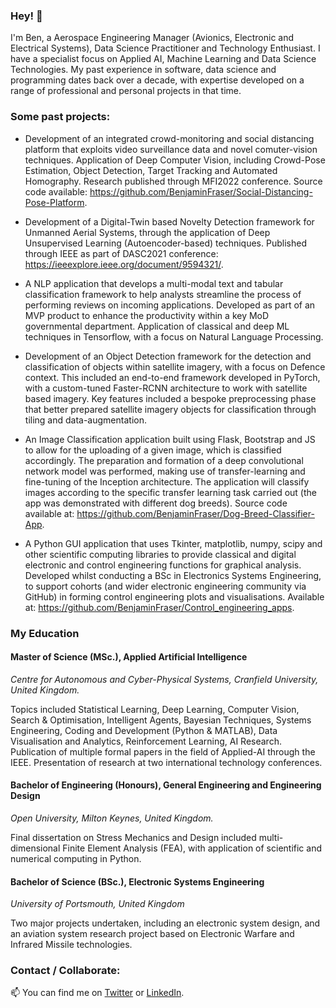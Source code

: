 ### Hey! 👋

I'm Ben, a Aerospace Engineering Manager (Avionics, Electronic and Electrical Systems), Data Science Practitioner and Technology Enthusiast. I have a specialist focus on Applied AI, Machine Learning and Data Science Technologies. My past experience in software, data science and programming dates back over a decade, with expertise developed on a range of professional and personal projects in that time.


### Some past projects:

- Development of an integrated crowd-monitoring and social distancing platform that exploits video surveillance data and novel comuter-vision techniques. Application of Deep Computer Vision, including Crowd-Pose Estimation, Object Detection, Target Tracking and Automated Homography. Research published through MFI2022 conference. Source code available: https://github.com/BenjaminFraser/Social-Distancing-Pose-Platform.

- Development of a Digital-Twin based Novelty Detection framework for Unmanned Aerial Systems, through the application of Deep Unsupervised Learning (Autoencoder-based) techniques. Published through IEEE as part of DASC2021 conference: https://ieeexplore.ieee.org/document/9594321/.

- A NLP application that develops a multi-modal text and tabular classification framework to help analysts streamline the process of performing reviews on incoming applications. Developed as part of an MVP product to enhance the productivity within a key MoD governmental department. Application of classical and deep ML techniques in Tensorflow, with a focus on Natural Language Processing.

- Development of an Object Detection framework for the detection and classification of objects within satellite imagery, with a focus on Defence context. This included an end-to-end framework developed in PyTorch, with a custom-tuned Faster-RCNN architecture to work with satellite based imagery. Key features included a bespoke preprocessing phase that better prepared satellite imagery objects for classification through tiling and data-augmentation.

- An Image Classification application built using Flask, Bootstrap and JS to allow for the uploading of a given image, which is classified accordingly. The preparation and formation of a deep convolutional network model was performed, making use of transfer-learning and fine-tuning of the Inception architecture. The application will classify images according to the specific transfer learning task carried out (the app was demonstrated with different dog breeds). Source code available at: https://github.com/BenjaminFraser/Dog-Breed-Classifier-App.

- A Python GUI application that uses Tkinter, matplotlib, numpy, scipy and other scientific computing libraries to provide classical and digital electronic and control engineering functions for graphical analysis. Developed whilst conducting a BSc in Electronics Systems Engineering, to support cohorts (and wider electronic engineering community via GitHub) in forming control engineering plots and visualisations. Available at: https://github.com/BenjaminFraser/Control_engineering_apps. 



### My Education

#### Master of Science (MSc.), Applied Artificial Intelligence

*Centre for Autonomous and Cyber-Physical Systems, Cranfield University, United Kingdom.*

Topics included Statistical Learning, Deep Learning, Computer Vision, Search & Optimisation, Intelligent Agents, Bayesian Techniques, Systems Engineering, Coding and Development (Python & MATLAB), Data Visualisation and Analytics, Reinforcement Learning, AI Research. Publication of multiple formal papers in the field of Applied-AI through the IEEE. Presentation of research at two international technology conferences.


#### Bachelor of Engineering (Honours), General Engineering and Engineering Design

*Open University, Milton Keynes, United Kingdom.*

Final dissertation on Stress Mechanics and Design included multi-dimensional Finite Element Analysis (FEA), with application of scientific and numerical computing in Python.


#### Bachelor of Science (BSc.), Electronic Systems Engineering

*University of Portsmouth, United Kingdom*

Two major projects undertaken, including an electronic system design, and an aviation system research project based on Electronic Warfare and Infrared Missile technologies.


### Contact / Collaborate:

📫 You can find me on [Twitter](https://twitter.com/BenFraser613) or [LinkedIn](https://www.linkedin.com/in/ben-fraser613).
